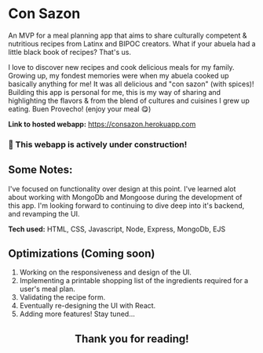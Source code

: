 # Con Sazon
An MVP for a meal planning app that aims to share culturally competent & nutritious recipes from Latinx and BIPOC creators. What if your abuela had a little black book of recipes? That's us.   

I love to discover new recipes and cook delicious meals for my family. Growing up, my fondest memories were when my abuela cooked up basically anything for me! It was all delicious and "con sazon" (with spices)! Building this app is personal for me, this is my way of sharing and highlighting the flavors &  from the blend of cultures and cuisines I grew up eating. Buen Provecho! (enjoy your meal 😋)    

**Link to hosted webapp:** https://consazon.herokuapp.com

### :construction: This webapp is actively under construction! ###

## Some Notes:

I've focused on functionality over design at this point. I've learned alot about working with MongoDb and Mongoose during the development of this app. I'm looking forward to continuing to dive deep into it's backend, and revamping the UI.  

**Tech used:**  HTML, CSS, Javascript, Node, Express, MongoDb, EJS

## Optimizations (Coming soon)

1. Working on the responsiveness and design of the UI.
2. Implementing a printable shopping list of the ingredients required for a user's meal plan.
3. Validating the recipe form. 
4. Eventually re-designing the UI with React.  
5. Adding more features! Stay tuned...

<h2 align="center">Thank you for reading!</h2>
